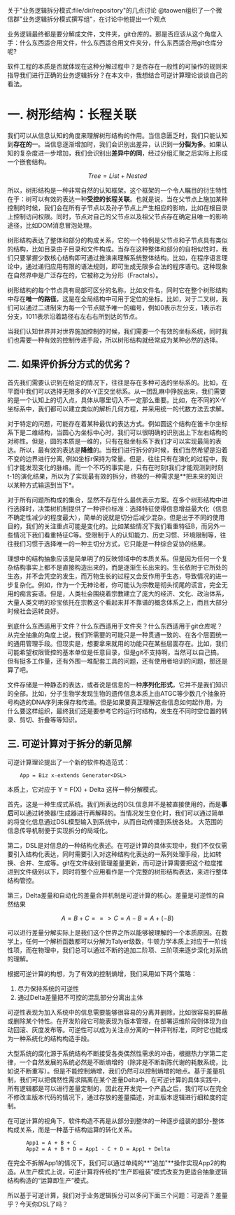 关于"业务逻辑拆分模式:file/dir/repository"的几点讨论
@taowen组织了一个微信群"业务逻辑拆分模式撰写组"，在讨论中他提出一个观点

> > > 

业务逻辑最终都是要分解成文件，文件夹，git仓库的。那是否应该从这个角度入手：什么东西适合用文件，什么东西适合用文件夹分，什么东西适合用git仓库分呢?

软件工程的本质是否就体现在这种分解过程中？是否存在一般性的可操作的规则来指导我们进行正确的业务逻辑拆分？在本文中，我想结合可逆计算理论谈谈自己的看法。

# 一. 树形结构：长程关联

我们可以从信息认知的角度来理解树形结构的作用。当信息匮乏时，我们只能认知到**存在的一**。当信息逐渐增加时，我们会识别出差异，认识到**一分裂为多**。如果认知的复杂度进一步增加，我们会识别出**差异中的同**，经过分组汇聚之后实际上形成一个嵌套结构。

$$
	   Tree  = List + Nested 
$$

所以，树形结构是一种非常自然的认知框架。这个框架的一个令人瞩目的衍生特性在于：树可以有效的表达一种**受控的长程关联**。也就是说，当在父节点上施加某种控制的时候，我们会在所有子节点以及孙子节点上产生相应的影响，比如在根目录上控制访问权限。同时，节点对自己的父节点以及祖父节点存在确定且唯一的影响途径，比如DOM消息冒泡处理。

树形结构表达了整体和部分的构成关系，它的一个特例是父节点和子节点具有类似的结构，比如目录由子目录和文件构成。当存在这种整体和部分的自相似性时，我们只要掌握少数核心结构即可通过推演来理解系统整体结构。比如，在程序语言理论中，通过递归应用有限的语法规则，即可生成无限多合法的程序语句。这种现象在自然界中是广泛存在的，它被称之为分形（Fractals）。

树形结构的每个节点具有局部可区分的名称，比如文件名，同时它在整个树形结构中存在**唯一的路径**，这是在全局结构中可用于定位的坐标。比如，对于二叉树，我们可以通过二进制来为每一个节点赋予唯一的编号，例如0表示左分支，1表示右分支，1011表示沿着路径右左右右所到达的节点。

当我们认知世界并对世界施加控制的时候，我们需要一个有效的坐标系统，同时我们也需要一种有效的控制传递手段，所以树形结构就经常成为某种必然的选择。

## 二. 如果评价拆分方式的优劣？

首先我们需要认识到在给定的情况下，往往是存在多种可选的坐标系的。比如，在平面中我们可以选择无限多的X-Y正交坐标系。从一团乱麻中挣脱出来，我们需要的是一个认知上的切入点，具体从哪里切入不一定那么重要。比如，在不同的X-Y坐标系中，我们都可以建立类似的解析几何方程，并采用统一的代数方法去求解。

对于特定的问题，可能存在着某种最优的表达方式。例如圆这个结构在笛卡尔坐标系下是二维结构，当圆心为坐标中心时，我们可以很明确的识别出上下左右结构的对称性。但是，圆的本质是一维的，只有在极坐标系下我们才可以实现最简的表达。所以，最有效的表达是**降维**的。当我们进行拆分的时候，我们当然希望是沿着不变的边界进行分离, 例如坐标r保持为常量。但是，往往只有在演化的过程中，我们才能发现变化的脉络。而一个不巧的事实是，只有在时刻t我们才能观测到时刻t-1的演化结果，所以为了实现最有效的拆分，终极的一种需求是\*\*把未来的知识以某种方式输运到当下\*。

对于所有问题所构成的集合，显然不存在什么最优表示方案。在多个树形结构中进行选择时，决策树机制提供了一种评价标准：选择特征使得信息增益最大化（信息不确定性减少的程度最大），简单的说就是切分后减少混杂。但是出于不同的使用目的，我们的关注重点可能是变化的。比如某些情况下我们看重特征B，而另外一些情况下我们看重特征C等。受限制于人的认知能力、历史习惯、环境限制等，往往我们习惯于选择唯一的一种主切分方式，它只能是一种综合妥协的结果。

理想中的结构抽象应该是简单明了的反映领域中的本质关系。但是因为任何一个复杂结构事实上都不是直接构造出来的，而是逐渐生长出来的。生长依附于它所处的生态，并不会凭空的发生，而万物生长的过程又会反作用于生态，导致情况的进一步复杂化。例如，作为一个无神论者，你可能认为宗教是彻头彻尾的谎言，完全无用的痴言妄语。但是，人类社会围绕着宗教建立了庞大的经济、文化、政治体系，大量人类文明的珍宝依托在宗教这个看起来并不靠谱的概念体系之上，而且大部分时候社会运转良好。

到底什么东西适用于文件？什么东西适用于文件夹？什么东西适用于git仓库呢？从完全抽象的角度上说，我们所需要的可能只是一种贯通一致的、在各个层面统一的通用管理手段。但现实是，想要拿来就用的功能只在某些层面存在。比如，我们可能希望权限管控的基本单位是任意目录，但是git不支持啊，当然可以自己搞，但有挺多工作量，还有外围一堆配套工具的问题，还有使用者培训的问题，那还是算了吧。

文件存储是一种静态的表达，或者说是信息的一种**序列化形式**，它并不是我们知识的全部。比如，分子生物学发现生物的遗传信息本质上由ATGC等少数几个抽象符号构造的DNA序列来保存和传递。但是如果要真正理解这些信息如何起作用，为什么要这样组织，最终我们还是要参考它的运行时结构，发生在不同时空位置的转录、剪切、折叠等等知识。

## 三. 可逆计算对于拆分的新见解

可逆计算理论提出了一个新的软件构造范式：

```
	App = Biz x-extends Generator<DSL>
```

本质上，它对应于 Y = F(X) + Delta 这样一种分解模式。

首先，这是一种生成式系统。我们所表达的DSL信息并不是被直接使用的，而是**事后**可以通过转换器/生成器进行再解释的。当情况发生变化时，我们可以通过简单的将变化信息通过DSL模型输入到系统中，从而自动传播到系统各处。	大范围的信息传导机制便于实现拆分的局域化。

第二，DSL是对信息的一种结构化表述。在可逆计算的具体实现中，我们不仅仅需要引入结构化表达，同时需要引入对这种结构化表达的一系列处理手段，比如转换、合并、生成等。git在文件级别管理差量更新，而可逆计算需要把这个粒度推进到文件级别以下，同时将整个应用看作是一个完整的树形结构表达，来进行整体结构管控。

第三，Delta差量和自动化的差量合并机制是可逆计算的核心。差量是可逆性的自然结果

$$
     A = B + C ==> C = A - B = A + (-B)
$$

可以进行差量分解实际上是我们这个世界之所以能够被理解的一个本质原因。在数学上，任何一个解析函数都可以分解为Talyer级数，牛顿力学本质上对应于一阶线性项，而在物理中，我们总可以通过不断的追加二阶项、三阶项来逐步深化对系统的理解。

根据可逆计算的构想，为了有效的控制熵增，我们采用如下两个策略：

1. 尽力保持系统的可逆性
2. 通过Delta差量把不可控的混乱部分分离出主体

可逆性表现为加入系统中的信息需要能够很容易的分离并删除，比如很容易的屏蔽或删除某个特性。在开发阶段它可能表现为版本管理，在部署运维阶段则体现为自动回滚、灰度发布等。可逆性可以成为关注点分离的一种评判标准，同时它也能成为一种系统化的结构构造手段。

大型系统的腐化源于系统结构不断接受各类偶然性需求的冲击，根据热力学第二定律，一个自然发展的系统必然是不断熵增的（除非是不断新陈代谢的耗散系统，比如说不断重写）。但是不能控制熵增，我们仍然可以控制熵增的地点。基于差量机制，我们可以把偶然性需求隔离在某个差量Delta中。在可逆计算的具体实践中，所有逻辑都是可以进行差量定制的，因此在开发完一个产品之后，我们可以在完全不修改主版本代码的情况下，通过存放的差量描述，对主版本逻辑进行细粒度的定制。

在可逆计算的视角下，软件构造不再是从部分到整体的一种逐步组装的部分-整体构成关系，而是一种基于结构运算的转化关系。

```
      App1 = A + B + C
	  App2 = A + B + D = App1 - C + D = App1 + Delta
```

在完全不拆解App1的情况下，我们可以通过单纯的\*\*"追加"\*\*操作实现App2的构造。从生产模式上说，可逆计算将传统的"生产即组装"模式改变为更适合抽象逻辑结构构造的“运算即生产”模式。

所以基于可逆计算，我们对于业务逻辑拆分可以多问下面三个问题：可逆否？差量乎？今天你DSL了吗？
